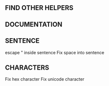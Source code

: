 ## FIND OTHER HELPERS

## DOCUMENTATION

## SENTENCE

escape " inside sentence
Fix space into sentence

## CHARACTERS

Fix hex character
Fix unicode character
